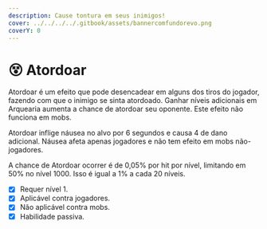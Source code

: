 ```yaml
---
description: Cause tontura em seus inimigos!
cover: ../../../../.gitbook/assets/bannercomfundorevo.png
coverY: 0
---
```


# 😵 Atordoar

Atordoar é um efeito que pode desencadear em alguns dos tiros do jogador, fazendo com que o inimigo se sinta atordoado. Ganhar níveis adicionais em Arquearia aumenta a chance de atordoar seu oponente. Este efeito não funciona em mobs.

Atordoar inflige náusea no alvo por 6 segundos e causa 4 de dano adicional. Náusea afeta apenas jogadores e não tem efeito em mobs não-jogadores.

A chance de Atordoar ocorrer é de 0,05% por hit por nível, limitando em 50% no nível 1000. Isso é igual a 1% a cada 20 níveis.

* [x] Requer nível 1.
* [x] Aplicável contra jogadores.
* [x] Não aplicável contra mobs.
* [x] Habilidade passiva.
